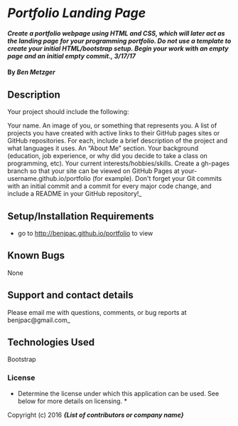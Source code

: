 # _Portfolio Landing Page_

#### _Create a portfolio webpage using HTML and CSS, which will later act as the landing page for your programming portfolio. Do not use a template to create your initial HTML/bootstrap setup. Begin your work with an empty page and an initial empty commit., 3/17/17_

#### By _**Ben Metzger**_

## Description

Your project should include the following:

Your name.
An image of you, or something that represents you.
A list of projects you have created with active links to their GitHub pages sites or GitHub repositories.
For each, include a brief description of the project and what languages it uses.
An “About Me” section.
Your background (education, job experience, or why did you decide to take a class on programming, etc).
Your current interests/hobbies/skills.
Create a gh-pages branch so that your site can be viewed on GitHub Pages at your-username.github.io/portfolio (for example).
Don't forget your Git commits with an initial commit and a commit for every major code change, and include a README in your GitHub repository!_

## Setup/Installation Requirements

* go to http://benjpac.github.io/portfolio to view

## Known Bugs

None

## Support and contact details

Please email me with questions, comments, or bug reports at benjpac@gmail.com_

## Technologies Used

Bootstrap

### License

* Determine the license under which this application can be used.  See below for more details on licensing. *

Copyright (c) 2016 **_{List of contributors or company name}_**
